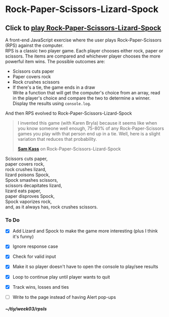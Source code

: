 # Rock-Paper-Scissors-Lizard-Spock

## Click to [play Rock-Paper-Scissors-Lizard-Spock](https://sjroma.github.io/rpsls)

A front-end JavaScript exercise where the user plays Rock-Paper-Scissors (RPS) against the 
computer.  
RPS is a classic two player game. Each player chooses either rock, paper or scissors. The
items are compared and whichever player chooses the more powerful item wins. The possible outcomes are:    
* Scissors cuts paper  
* Paper covers rock  
* Rock crushes scissors
* If there's a tie, the game ends in a draw  
Write a function that will get the computer's choice from an array, read in the player's
choice and compare the two to determine a winner. Display the results using `console.log`.

And then RPS evolved to Rock-Paper-Scissors-Lizard-Spock  
> I invented this game (with Karen Bryla) because it seems like when you know someone 
> well enough, 75-80% of any Rock-Paper-Scissors games you play with that person end 
> up in a tie. Well, here is a slight variation that reduces that probability.  
> 
> **[Sam Kass](http://www.samkass.com/theories/RPSSL.html)** on Rock-Paper-Scissors-Lizard-Spock

Scissors cuts paper,  
paper covers rock,  
rock crushes lizard,  
lizard poisons Spock,  
Spock smashes scissors,  
scissors decapitates lizard,  
lizard eats paper,  
paper disproves Spock,  
Spock vaporizes rock,  
and, as it always has, rock crushes scissors.  

### To Do
- [x] Add Lizard and Spock to make the game more interesting (plus I think it's funny)
- [x] Ignore response case  
- [x] Check for valid input  
- [x] Make it so player doesn't have to open the console to play/see results  
- [x] Loop to continue play until player wants to quit  
- [x] Track wins, losses and ties  
- [ ] Write to the page instead of having Alert pop-ups  


##### ~/tiy/week03/rpsls
